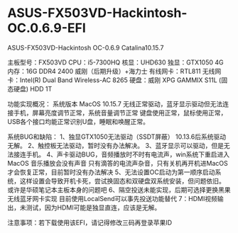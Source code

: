 # ASUS-FX503VD-Hackintosh-OC.0.6.9-EFI
ASUS-FX503VD-Hackintosh  OC-0.6.9   Catalina10.15.7

主板型号：FX503VD
CPU：i5-7300HQ    核显：UHD630
独显：GTX1050 4G  内存：16G DDR4 2400  威刚（后期升级）+海力士
有线网卡：RTL811  无线网卡：Intel(R) Dual Band Wireless-AC 8265
硬盘：威刚 XPG GAMMIX S11L (固态硬盘)   HDD 1T

功能实现概况：
系统版本 MacOS 10.15.7 
无线正常驱动，蓝牙显示驱动但无法连接手机，屏幕亮度调节正常，系统音量调节正常
键盘使用正常，鼠标使用正常，USB各个接口均能正常识别U盘，睡眠和唤醒正常。

系统BUG和缺陷：
1、独显GTX1050无法驱动（SSDT屏蔽） 10.13.6后系统驱动无解。
2、触控板无法驱动，暂时没有办法解决。
3、蓝牙显示可以驱动，但是无法接连手机。
4、声卡驱动BUG，音频播放时不时有电流声，win系统下重启进入MacOS 音乐播放会没有声音
   只有滴答的电流声杂音，只有关机再开机进MacOS才会恢复正常，目前暂时没有办法解决
5、无法设置OC启动为第一顺序启动系统，这样设置会导致开机卡死，尝试换固态和双硬盘双系统安装，但问题依旧。
   或许是华硕笔记本主板本身的问题吧
6、隔空投送未能实现，后期可选择更换黑果无线蓝牙网卡实现 目前使用LocalSend可以事先投送功能替代
7：HDMI视频输出，未测试，因为HDMI可能是独显直连，应该是无解。

注意事项：若下载使用该EFI，请记得修改三码再登录苹果ID
